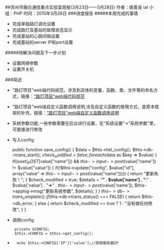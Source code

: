 ##苏州市融合通信重点实验室周报(3月23日——3月28日)
	作者：姚善良 iat                   小组：PHP                        时间：2015年3月28日
###进度报告
#####本周完成的事情
* 完成单独路灯调光设置
* 完成路灯及基站的故障状态显示
* 完成基站的心跳间隔设置
* 完成基站的server IP和port设置

#####待解决问题及下一步计划
* 设置网络参数
* 设置开关机

###简述
* "路灯项目"web端代码规范，涉及到具体的变量、函数、类、文件等的命名方式，链接：[“路灯项目”web端代码规范](https://git.oschina.net/kklin/streetlamp-webapp/blob/dev/docs/code_style.md)
* "路灯项目"web端自定义函数调用说明,涉及自定义函数的使用方式，是原本框架的补充，链接：[“路灯项目”web端自定义函数调用说明](https://git.oschina.net/kklin/streetlamp-webapp/blob/dev/docs/call_function.md)
* 系统参数功能,一些参数需要在后台进行设置，在“系统设置”->“系统参数”里，可直接进行修改
 * 写入config

	 public function save_config()
	{
        $data = $this->list_config();
        $this->db->trans_start();
        $check_modified = false;
        foreach($data as $key => $value)
        {
            if(isset($_POST[$value["name"]]) && $this->input->post($value["name"]) != $value["value"])
            {
                if(!$this->update("config", $value["id"], array("value" => $this->input->post($value["name"]))))
                {
                    return "更新失败！";
                }
                $check_modified = true;
                $details = "<b>" . $value['name'] . "</b>:" . $value['value'] . "=>" . $this->input->post($value['name']);
                $this->applog->msg("更新系统参数", $details);
            }
        }
        $this->db->trans_complete();
        if($this->db->trans_status() === FALSE)
        {
            return $this->db_error;
        }
        else
        {
            return $check_modified == true ? 1 : "没有做任何修改";
        }
    }

 * 调用config

		private $CONFIG;
		$this->CONFIG = $this->get_config();
*		echo $this->CONFIG['IP']['value'];//获取服务器IP
